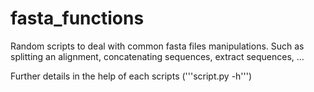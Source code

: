 # fasta_functions

Random scripts to deal with common fasta files manipulations. Such as splitting an alignment, concatenating sequences, extract sequences, ...

Further details in the help of each scripts ('''script.py -h''')
